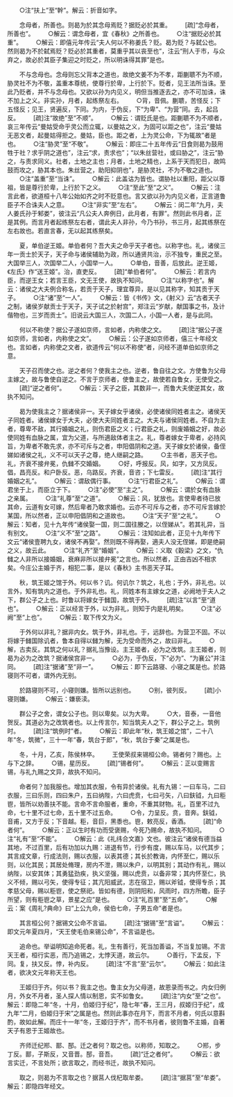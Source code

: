 <!-- { "loadSidebar": true } -->
　　○注“扶上”至“幹”。解云：折音如字。

　　念母者，所善也。则曷为於其念母焉贬？据贬必於其重。
　　[疏]“念母者，所善也”。
　　○解云：谓念母者，宜《春秋》之所善也。
　　○注“据贬必於其重”。
　　○解云：即僖元年传云“夫人何以不称姜氏？贬。曷为贬？与弑公也。然则曷为不於弑焉贬？贬必於其重者，莫重乎其以丧至也”，注云“刑人于市，与众弃之，故必於其臣子集迎之时贬之，所以明诛得其罪”是也。

　　不与念母也。念母则忘父背本之道也，故绝文姜不为不孝，距蒯聩不为不顺，胁灵社不为不敬，盖重本尊统，使尊行於卑，上行於下。贬者，见王法所当诛。至此乃贬者，并不与念母也。又欲以孙为内见义，明但当推逐去之，亦不可加诛，诛不加上之义。非实孙，月者，起练祭左右。
　　○背，音佩。蒯聩，苦怪反；下五怪反；见王，贤遍反，下同。为内，于伪反，下“为卑”、“为营”同。去，起吕反。
　　[疏]注“故绝”至“不顺”。
　　○解云：谓贬氏是也。距蒯聩不为不顺者，哀三年传云“曼姑受命乎灵公而立辄，以曼姑之义，为固可以距之也”，注云“曼姑无恶文者，起曼姑得拒之。曼姑，臣也。距之者，上为灵公命，下为辄故”者是也。
　　○注“胁灵”至“不敬”。
　　○解云：即庄二十五年传云“日食则曷为鼓用牲于社？求乎阴之道也”，注云“求，责求也”；“以朱丝营社，或曰胁之”，注云“胁之，与责求同义。社者，土地之主也；月者，土地之精也，上系于天而犯日，故鸣鼓而攻之，胁其本也。朱丝营之，助阳抑阴也”，是胁灵社，不为不敬之道也。
　　○注“盖重”至“当诛”。
　　○解云：此盖诂为皆也。谓胁社以重阳，距父以尊祖，皆是尊行於卑，上行於下之义。
　　○注“至此”至“之义”。
　　○解云：注言此者，欲道桓十八年公始如齐之时不贬意也。言又欲以孙为内见义者，正言道鲁臣子不合诛夫人之意。
　　○注“非实”至“左右”。
　　○解云：闵二年“九月，夫人姜氏孙于邾娄”，彼注云“凡公夫人奔例日，此月者，有罪”。然则此书月者，正是其例。而言月者起练祭左右者，谓此夫人非孙，今乃书孙，书三月，起其练祭在左右故也。若直言春，无以起其练祭矣。

　　夏，单伯逆王姬。单伯者何？吾大夫之命乎天子者也。以称字也。礼，诸侯三年一贡士於天子，天子命与诸侯辅助为政，所以通贤共治，示不独专，重民之至。大国举三人，次国举二人，小国举一人。
　　○单伯，音善，后放此。逆王姬，《左氏》作“送王姬”。治，直吏反。
　　[疏]“单伯者何”。
　　○解云：若言内臣，而逆王女；若言王臣，文无王使，故执不知问。
　　○注“以称字也”。解云：诸侯之大夫例合称名，若贡于天子，理宜尊异，是以见其称字，知其贡于天子。
　　○注“诸”至“一人”。
　　○解云：皆《书传》文，《射义》云“古者天子之制，诸侯岁献贡士于天子，天子试之於射宫”，郑注云“岁献，献国事之书，及计偕物也，三岁而贡士”。旧说云大国三人，次国二人，小国一人者，是与此同。

　　何以不称使？据公子遂如京师，言如者，内称使之文。
　　[疏]注“据公子遂如京师，言如者，内称使之文”。
　　○解云：公子遂如京师者，僖三十年经文也。言如者，内称使之文者，欲道传云“何以不称使”者，问经不道单伯如京师之意。

　　天子召而使之也。逆之者何？使我主之也。逆者，鲁自往之文。方使鲁为父母主嫁之，故与鲁使自逆之。不言于京师者，使鲁主之，故使若自鲁女，无使受之。
　　[疏]“逆之者何”。
　　○解云：天子之臣，其数非一，而鲁大夫使逆其女，故执不知问。

　　曷为使我主之？据诸侯非一。天子嫁女乎诸侯，必使诸侯同姓者主之。诸侯天子同姓者。诸侯嫁女于大夫，必使大夫同姓者主之。大夫与诸侯同姓者。不自为主者，尊卑不敌，其行婚姻之礼，则伤君臣之义；行君臣之礼，则废婚姻之好，故必使同姓有血脉之属，宜为父道，与所適敌体者主之。礼，尊者嫁女于卑者，必持风旨，为卑者不敢先求，亦不可斥与之者，申阳倡阴和之道。天子嫁女於诸侯，备侄娣如诸侯之礼，义不可以天子之尊，绝人继嗣之路。
　　○主书者，恶天子也。礼，齐衰不接弁冕，仇雠不交婚姻。
　　○好，呼报反。风，如字，又方凤反。倡，昌亮反。和户卧反。恶，乌路反。齐衰，音咨；下七雷反。
　　[疏]注“其行婚姻之礼”。
　　○解云：谓敌偶行事。
　　○注“行君臣之礼”。
　　○解云：谓君坐于上，而臣立于下。
　　○注“必使”至“主之”。
　　○解云：谓於女有血脉之亲属。
　　○注“礼尊”至“之道”。
　　○解云：风，犹放也。言使卑者待已放其命，云道有女可嫁，然后卑者乃敢求婚也。云亦不可斥与之者，亦不可斥言嫁於某国，所以然者，正以申阳倡阴和之道故也。
　　○注“天子”至“之礼”。
　　○解云：知者，见十九年传“诸侯娶一国，则二国往媵之，以侄娣从”。若其礼异，当有别文。
　　○注“义不”至“之路”。
　　○解云：注知如此者，正见十九年传下文云“诸侯壹聘九女，诸侯不再娶”。然则既不得再娶，適夫人没无侄娣，即是绝嗣之义，故云此。
　　○注“礼齐”至“婚姻”。
　　○解云：义取《穀梁》之文，“仇雠之人非所以接婚姻，衰麻非所以接弁冕”之言也。所以然者，正由吉凶不相求矣。今庄公主婚于齐，相犯二事，是以《春秋》主书恶天子耳。

　　秋，筑王姬之馆于外。何以书？讥。何讥尔？筑之，礼也；于外，非礼也。以言外，知有筑内之道也。于外非礼也。礼，同姓本有主嫁女之道，必阙地于夫人之下，群公子之上也。时鲁以将嫁女于雠国，故筑于外。
　　[疏]注“以言”至“道也”。
　　○解云：正以经言于外，以为非礼，则知于内是礼明矣。
　　○注“必阙”至“上也”。
　　○解云：取下传文为义。

　　于外何以非礼？据非内女。筑于外，非礼也。于，远辞也。为营卫不固。不以将嫁于雠国除讥者，鲁本自得以雠为解，无为受命而外之，故曰非礼。
　　○解，古卖反。其筑之何以礼？据礼当豫设。主王姬者，必为之改筑。主王姬者，则曷为必为之改筑？据诸侯宫非一。
　　○必为，于伪反，下“必为”、“为襄公”并注同。
　　[疏]注“据诸”至“非一”。
　　○解云：即下云路寝、小寝之属是也。於路寝则不可者，谓外内无别。

　　於路寝则不可，小寝则嫌。皆所以远别也。
　　○别，彼列反。
　　[疏]小寝则嫌。
　　○解云：嫌亵渎。

　　群公子之舍，谓女公子也。则以卑矣。以为大卑。
　　○大，音泰，一音他贺反。其道必为之改筑者也。以上传言尔，知当筑夫人之下，群公子之上。筑例时。
　　[疏]注“筑例时”者。
　　○解云：即此年“秋，筑王姬之馆”，二十八年“冬，筑微”，三十一年“春，筑台于郎”，“秋，筑台于秦”之属是也。

　　冬，十月，乙亥，陈侯林卒。
　　王使荣叔来锡桓公命。锡者何？赐也。上与下之辞。
　　○锡，星历反。
　　[疏]“锡者何”。
　　○解云：正以变赐言锡，与礼九赐之文异，故执不知问。

　　命者何？加我服也。增加其衣服，令有异於诸侯。礼有九锡：一曰车马，二曰衣服，三曰乐则，四曰朱户，五曰纳陛，六曰虎贲，七曰弓矢，八曰鈇钺，九曰秬鬯，皆所以劝善扶不能。言命不言命服者，重命，不重其财物。礼，百里不过九命，七十里不过七命，五十里不过五命。
　　○令，力呈反。贲，音奔。鈇钺，音甫，又方于反；下音越。秬，音巨，黑黍也。鬯，敕亮反，香酒。
　　[疏]“命者何”。
　　○解云：正以生时有功而受褒赐，今死乃赐命，故执不知问。
　　○注“礼有”至“不能”。
　　○解云：此《礼纬合文嘉》文也。彼注云“诸侯有德当益其地，不过百里，后有功加以九赐：进退有节，行步有度，赐以车马，以代其步；其言成文章，行成法则，赐以衣服，以表其德；其长於教诲，内怀至仁，赐以乐则，以化其民；其居处脩理，房内不泄，赐以朱户，以明其别；其动作有礼，赐以纳陛，以安其体；其勇猛劲疾，执义坚强，赐以虎贲，以备非常；其内怀至仁，执义不倾，赐以弓矢，使得专征；其亢阳威武，志在宿卫，赐以斧钺，使得专杀；其孝慈父母，赐以秬鬯，使之祭祀。皆如有德，则阴阳和，风雨时，四方所瞻，臣子所望，则有秬鬯之草，景星之应”是也。
　　○注“礼百里”至“五命”。
　　○解云：案《周礼?典命》曰“上公九命，侯伯七命，子男五命”者是也。

　　其言桓公何？据锡文公命不言谥。
　　[疏]注“据锡”至“言谥”。
　　○解云：即文元年夏四月，“天王使毛伯来锡公命”，不言谥是也。

　　追命也。举谥明知追命死者。礼，生有善行，死当加善谥，不当复加锡。不言天王者，桓行实恶，而乃追锡之，尢悖天道，故云尔。
　　○善行，下孟反，下同。复，扶又反。悖，补内反。
　　[疏]注“不言”至“云尔”。
　　○解云：如此注者，欲决文元年称天王也。

　　王姬归于齐。何以书？我主之也。鲁主女为父母道，故恩录而书之。内女归例月，外女不月者，圣人探人情以制恩，实不如鲁女。
　　[疏]注“内女”至“之也”。解云：即隐二年“冬，十月，伯姬归于纪”，隐七年“春，王三月，叔姬归于纪”，成九年“二月，伯姬归于宋”之属是也。然则此事亦在月下，而言不月者，何氏以意斟酌，故如此解。而庄十一年“冬，王姬归于齐”，而不书月者，彼则鲁不主婚，自著天子有恩于王姬故也。

　　齐师迁纪郱、鄑、郚。迁之者何？取之也。以称师，知取之。
　　○郱，步丁反。鄑，子斯反，又音晋。郚，音吾。
　　[疏]“迁之者何”。
　　○解云：欲言实迁，不言处所；欲言取之，而经书迁，故执不知问。

　　取之，则曷为不言取之也？据莒人伐杞取牟娄。
　　[疏]注“据莒”至“牟娄”。解云：即隐四年经文。

